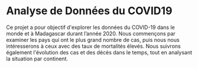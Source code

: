 # Analyse de Données du COVID19

Ce projet a pour objectif d'explorer les données du COVID-19 dans le monde et 
à Madagascar durant l’année 2020. Nous commençons par examiner les pays 
qui ont le plus grand nombre de cas, puis nous nous intéresserons à ceux avec 
des taux de mortalités élevés. Nous suivrons également l'évolution des cas et 
des décès dans le temps, tout en analysant la situation par continent.
